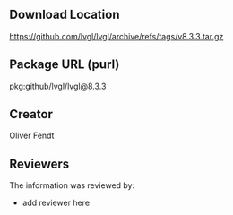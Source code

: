 ## Download Location

https://github.com/lvgl/lvgl/archive/refs/tags/v8.3.3.tar.gz

## Package URL (purl)

pkg:github/lvgl/lvgl@8.3.3

## Creator

Oliver Fendt

## Reviewers

The information was reviewed by:

* add reviewer here
